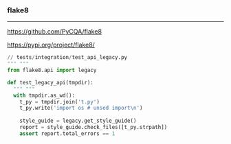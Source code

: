 ### flake8
---
https://github.com/PyCQA/flake8

https://pypi.org/project/flake8/

```py
// tests/integration/test_api_legacy.py
""" """
from flake8.api import legacy

def test_legacy_api(tmpdir):
  """ """
  with tmpdir.as_wd():
    t_py = tmpdir.join('t.py')
    t_py.write('import os # unsed import\n')
    
    style_guide = legacy.get_style_guide()
    report = style_guide.check_files([t_py.strpath])
    assert report.total_errors == 1

```

```
```

```
```



